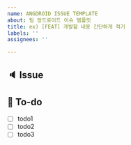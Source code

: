 ```yaml
---
name: ANGDROID ISSUE TEMPLATE
about: 팀 앙드로이드 이슈 템플릿
title: ex) [FEAT] 개발할 내용 간단하게 적기
labels: ''
assignees: ''

---
```


## 🔈 Issue
<!-- 해당 이슈에서 할 작업에 대해 작성해주세요. -->


## 📑 To-do
<!-- 해야 할 일을 작성해주세요. -->
- [ ] todo1
- [ ] todo2
- [ ] todo3
